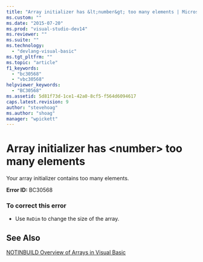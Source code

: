 ```yaml
---
title: "Array initializer has &lt;number&gt; too many elements | Microsoft Docs"
ms.custom: ""
ms.date: "2015-07-20"
ms.prod: "visual-studio-dev14"
ms.reviewer: ""
ms.suite: ""
ms.technology: 
  - "devlang-visual-basic"
ms.tgt_pltfrm: ""
ms.topic: "article"
f1_keywords: 
  - "bc30568"
  - "vbc30568"
helpviewer_keywords: 
  - "BC30568"
ms.assetid: 5d81f73d-1ce1-42a0-8cf5-f564d6094617
caps.latest.revision: 9
author: "stevehoag"
ms.author: "shoag"
manager: "wpickett"
---
```

# Array initializer has &lt;number&gt; too many elements
Your array initializer contains too many elements.  
  
 **Error ID:** BC30568  
  
### To correct this error  
  
-   Use `ReDim` to change the size of the array.  
  
## See Also  
 [NOTINBUILD Overview of Arrays in Visual Basic](http://msdn.microsoft.com/en-us/ca50e2f2-b4d2-4c57-9169-9abbcc3392d8)